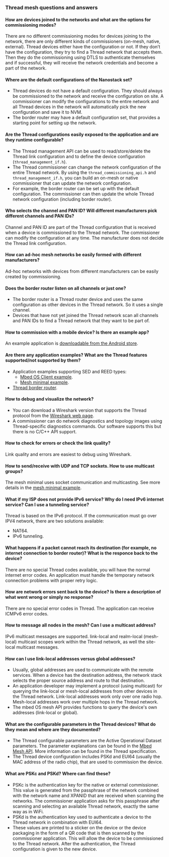 ### Thread mesh questions and answers

#### How are devices joined to the networks and what are the options for commissioning modes?

There are no different commissioning modes for devices joining to the network, there are only different kinds of commissioners (on-mesh, native, external). Thread devices either have the configuration or not. If they don’t have the configuration, they try to find a Thread network that accepts them. Then they do the commissioning using DTLS to authenticate themselves and if successful, they will receive the network credentials and become a part of the network.

#### Where are the default configurations of the Nanostack set?

- Thread devices do not have a default configuration. They should always be commissioned to the network and receive the configuration on site. A commissioner can modify the configurations to the entire network and all Thread devices in the network will automatically pick the new configuration and save it to NVM.
- The border router may have a default configuration set, that provides a starting point for setting up the network.

#### Are the Thread configurations easily exposed to the application and are they runtime configurable?

- The Thread management API can be used to read/store/delete the Thread link configuration and to define the device configuration (`thread_management_if.h`).
- The Thread commissioner can change the network configuration of the entire Thread network. By using the `thread_commissioning_api.h` and `thread_management_if.h`, you can build an on-mesh or native commissioner that can update the network configuration.
- For example, the border router can be set up with the default configuration. The commissioner can then update the whole Thread network configuration (including border router).

#### Who selects the channel and PAN ID? Will different manufacturers pick different channels and PAN IDs?

Channel and PAN ID are part of the Thread configuration that is received when a device is commissioned to the Thread network. The commissioner can modify the configuration at any time. The manufacturer does not decide the Thread link configuration.

#### How can ad-hoc mesh networks be easily formed with different manufacturers?

Ad-hoc networks with devices from different manufacturers can be easily created by commissioning.

#### Does the border router listen on all channels or just one?

- The border router is a Thread router device and uses the same configuration as other devices in the Thread network. So it uses a single channel.
- Devices that have not yet joined the Thread network scan all channels and PAN IDs to find a Thread network that they want to be part of.

#### How to commission with a mobile device? Is there an example app?

An example application is [downloadable from the Android store](https://play.google.com/store/apps/details?id=org.threadgroup.commissioner).

#### Are there any application examples? What are the Thread features supported/not supported by them?

- Application examples supporting SED and REED types:
  - [Mbed OS Client example](https://github.com/ARMmbed/mbed-os-example-client).
  - [Mesh minimal example](https://github.com/ARMmbed/mbed-os-example-mesh-minimal).
- [Thread border router](https://github.com/ARMmbed/nanostack-border-router).

#### How to debug and visualize the network?

- You can download a Wireshark version that supports the Thread protocol from the [Wireshark web page](https://www.wireshark.org/download.html).
- A commissioner can do network diagnostics and topology images using Thread-specific diagnostics commands. Our software supports this but there is no C/C++ API support.

#### How to check for errors or check the link quality?

Link quality and errors are easiest to debug using Wireshark.

#### How to send/receive with UDP and TCP sockets. How to use multicast groups?

The mesh minimal uses socket communication and multicasting. See more details in the [mesh minimal example](https://github.com/ARMmbed/mbed-os-example-mesh-minimal).

#### What if my ISP does not provide IPv6 service? Why do I need IPv6 internet service? Can I use a tunneling service?

Thread is based on the IPv6 protocol. If the communication must go over IPV4 network, there are two solutions available:
- NAT64.
- IPv6 tunneling.

#### What happens if a packet cannot reach its destination (for example, no internet connection to border router)? What is the responce back to the device?

There are no special Thread codes available, you will have the normal internet error codes. An application must handle the temporary network connection problems with proper retry logic.

#### How are network errors sent back to the device? Is there a description of what went wrong or simply no response?

There are no special error codes in Thread. The application can receive ICMPv6 error codes.

#### How to message all nodes in the mesh? Can I use a multicast address?

IPv6 multicast messages are supported. link-local and realm-local (mesh-local) multicast scopes work within the Thread network, as well the site-local multicast messages.

#### How can I use link-local addresses versus global addresses?

- Usually, global addresses are used to communicate with the remote services. When a device has the destination address, the network stack selects the proper source address and route to that destination.
- An application developer may implement a protocol (using multicast) for querying the link-local or mesh-local addresses from other devices in the Thread network. Link-local addresses work only over one radio hop. Mesh-local addresses work over multiple hops in the Thread network.
- The mbed OS mesh API provides functions to query the device's own addresses (link-local or global).

#### What are the configurable parameters in the Thread devices? What do they mean and where are they documented?

- The Thread configurable parameters are the Active Operational Dataset parameters. The parameter explanations can be found in the [Mbed Mesh API](/docs/development/apis/mesh-api.html).
More information can be found in the Thread specification.
- The Thread device configuration includes PSKd and EUI64 (usually the MAC address of the radio chip), that are used to commission the device.

#### What are PSKc and PSKd? Where can find these?

- PSKc is the authentication key for the native or external commissioner. This value is generated from the passphrase of the network combined with the network name and XPANID that are received when scanning the networks. The commissioner application asks for this passphrase after scanning and selecting an available Thread network, exactly the same way as in WiFi.
- PSKd is the authentication key used to authenticate a device to the Thread network in combination with EUI64.
- These values are printed to a sticker on the device or the device packaging in the form of a QR code that is then scanned by the commissioner application. This will allow the device to be commissioned to the Thread network. After the authentication, the Thread configuration is given to the new device.
